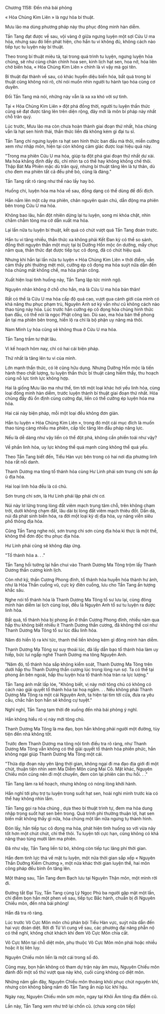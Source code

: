 




Chương 1158: Đến nhà bái phỏng


« Hỏa Chủng Kim Liên » là ngự hỏa bí thuật.

Mưu lão ma dùng phương pháp này thu phục đông minh hàn diễm.

Tần Tang đạt được về sau, vội vàng ở giữa ngưng luyện một sợi Cửu U ma hỏa, nhưng sau đó liền phát hiện, cho hắn tu vi không đủ, không cách nào tiếp tục tu luyện này bí thuật.

Theo trong bí thuật miêu tả, tại trong quá trình tu luyện, ngưng luyện hỏa chủng, sẽ như cùng chân chính hoa sen, kinh lịch hạt sen, hoa nở, hóa liên chờ biến hóa, « Hỏa Chủng Kim Liên » chính là vì vậy mà gọi tên.

Bí thuật đại thành về sau, có khác huyền diệu biến hóa, bất quá trong bí thuật cũng không nói rõ, chỉ nói muốn nhìn người tu hành tạo hóa cùng cơ duyên.

Đối Tần Tang mà nói, những này vẫn là xa xa khó vời sự tình.

Tại « Hỏa Chủng Kim Liên » đột phá đồng thời, người tu luyện thần thức cũng sẽ đạt được tăng lên trên diện rộng, đây mới là môn bí pháp này nhất chỗ trân quý.

Lúc trước, Mưu lão ma còn chưa hoàn thành giai đoạn thứ nhất, hỏa chủng vẫn là hạt sen hình thái, thần thức liền đã không kém gì đại tu sĩ.

Tần Tang chỉ ngưng luyện ra hạt sen hình thức ban đầu mà thôi, miễn cưỡng xem như nhập môn, hiện tại còn không cảm giác được loại hiệu quả này.

"Trong ma phiên Cửu U ma hỏa, giúp ta đột phá giai đoạn thứ nhất dư xài. Ma hỏa khẳng định đầy đủ, chỉ nhìn ta có thể hay không khống chế thôi. Thập Bát Ma Phiên mặc dù trân quý, nhưng bí thuật tăng lên là tự thân, dù cho đem ma phiên tất cả đều phế bỏ, cũng là đáng."

Tần Tang rất rõ ràng như thế nào lấy hay bỏ.

Huống chi, luyện hóa ma hỏa về sau, đồng dạng có thể dùng để đối địch.

Hắn nắm lên một cây ma phiên, chân nguyên quán chú, dẫn động ma phiên bên trong Cửu U ma hỏa.

Không bao lâu, hắn đột nhiên dừng lại tu luyện, song mi khóa chặt, nhìn chằm chằm tòng ma cờ dẫn xuất ma hỏa.

Lại lần nữa tu luyện bí thuật, kết quả có chút vượt quá Tần Tang đoán trước.

Hắn tu vi tăng nhiều, thần thức xa không phải Kết Đan kỳ có thể so sánh, đồng thời nguyên thần một mực tại bị Dưỡng Hồn mộc ôn dưỡng, mấy chục năm qua, thần thức đạt được tiếp tục cô đọng, đã có chút hiệu quả.

Nhưng khi hắn lại lần nữa tu luyện « Hỏa Chủng Kim Liên » thời điểm, vẫn cảm thấy phi thường mệt mỏi, cưỡng ép cô đọng ma hỏa suýt nữa dẫn đến hỏa chủng mất khống chế, ma hỏa phản công.

Xuất hiện loại tình huống này, Tần Tang lập tức minh ngộ.

Nguyên nhân không ở chỗ cho hắn, mà là Cửu U ma hỏa bản thân!

Rất có thể là Cửu U ma hỏa cấp độ quá cao, vượt qua cảnh giới của mình có khả năng thu phục phạm trù, Nguyên Anh sơ kỳ vẫn như cũ không cách nào thao túng này hỏa. Lúc trước hắn cưỡng ép cô đọng hỏa chủng hình thức ban đầu, có thể nói là ngọc Phật công lao. Dù sao, ma hỏa bản thể phong ấn tại ma phiên bên trong, hiển lộ ra chỉ là bộ phận uy năng mà thôi.

Nam Minh Ly hỏa cũng sẽ không thua ở Cửu U ma hỏa.

Tần Tang trầm tư thật lâu.

Vì kế hoạch hôm nay, chỉ có hai cái biện pháp.

Thứ nhất là tăng lên tu vi của mình.

Lớn mạnh thần thức, có lẽ cũng hữu dụng. Nhưng Dưỡng Hồn mộc là tiến hành theo chất lượng, tu luyện thần thức bí thuật càng hiếm thấy, thu hoạch cùng nỗ lực tinh lực không hợp.

Hai là giống Mưu lão ma như thế, tìm tới một loại khác hơi yếu linh hỏa, cùng loại đông minh hàn diễm, trước luyện thành bí thuật giai đoạn thứ nhất. Hỏa chủng đầy đủ ổn định cùng cường đại, liền có thể cưỡng ép luyện hóa ma hỏa.

Hai cái này biện pháp, mỗi một loại đều không đơn giản.

Hắn tu luyện « Hỏa Chủng Kim Liên », trong đó một cái mục đích là muốn thao túng càng nhiều ma phiên, cấp tốc tăng lên đấu pháp năng lực.

Nếu là dễ dàng như vậy liền có thể đột phá, không cần phiền toái như vậy?

Về phần linh hỏa, uy lực không thể quá mạnh cũng không thể quá yếu.

Theo Tần Tang biết đến, Tiểu Hàn vực bên trong có hai nơi địa phương linh hỏa rất nổi danh.

Thanh Dương ma tông tổ thánh hỏa cùng Hư Linh phái sơn trung chi sơn ấp ủ địa hỏa.

Hai loại linh hỏa đều là có chủ.

Sơn trung chi sơn, là Hư Linh phái lập phái chi cơ.

Núi này lơ lửng trong lòng đất viêm mạch trung tâm chỗ, trên không chạm trời, dưới không chạm đất, lâu dài bị lòng đất viêm mạch thiêu đốt. Dần dà, núi đá phát sinh biến hóa, ra đời một loại kỳ dị địa hỏa, uy năng viễn siêu phổ thông địa hỏa.

Cũng Tần Tang nghe nói, sơn trung chi sơn cùng địa hỏa kì thực là một thể, không thể đơn độc thu phục địa hỏa.

Hư Linh phái cũng sẽ không đáp ứng.

"Tổ thánh hỏa a. . ."

Tần Tang hồi tưởng lại hắn chui vào Thanh Dương Ma Tông trộm lấy Thanh Dương thần cương kinh lịch.

Còn nhớ kỹ, thần Cương Phong đỉnh, tổ thánh hỏa huyễn hóa thành hư ảnh, như là Hỏa Thần cuồng vũ, cực kỳ điên cuồng, lưu cho Tần Tang ấn tượng khắc sâu.

Nghe nói tổ thánh hỏa là Thanh Dương Ma Tông tổ sư lưu lại, cùng đông minh hàn diễm lai lịch cùng loại, đều là Nguyên Anh tổ sư tu luyện ra được linh hỏa.

Bất quá, tổ thánh hỏa bị phong ấn ở thần Cương Phong đỉnh, nhiều năm qua hấp thu không biết nhiều ít Thanh Dương thần cương, đã không thể coi như Thanh Dương Ma Tông tổ sư lúc đầu linh hỏa.

Năm đó hiển lộ ra khí tức, thanh thế liền không kém gì đông minh hàn diễm.

Thanh Dương Ma Tông sự suy thoái lúc, đã lấy dẫn bạo tổ thánh hỏa làm uy hiếp, bức lui ngấp nghé Thanh Dương ma tông Nguyên Anh.

"Năm đó, tổ thánh hỏa sắp không kiểm soát, Thanh Dương Ma Tông trên dưới hấp thu Thanh Dương thần cương lúc trong lòng run sợ. Ta có thể tại phong ấn bên ngoài, hấp thu luyện hóa tổ thánh hỏa tràn ra lực lượng."

Tần Tang ánh mắt lấp lóe, "Không biết, vị này mới tông chủ có không có cách nào giải quyết tổ thánh hỏa tai hoạ ngầm. . . Nếu không phải Thanh Dương Ma Tông ra một cái Nguyên Anh, ta hiện tại tìm tới cửa, đưa ra yêu cầu, chắc hẳn bọn hắn sẽ không cự tuyệt."

Nghĩ nghĩ, Tần Tang tạm thời đè xuống đến nhà bái phỏng ý nghĩ.

Hắn không hiểu rõ vị này mới tông chủ.

Thanh Dương Ma Tông là ma đạo, bọn hắn không phải người một đường, tùy tiện đến nhà không tốt.

Trước đem Thanh Dương ma tông nội tình điều tra rõ ràng, như Thanh Dương Ma Tông vẫn không có thể giải quyết tổ thánh hỏa phiền phức, hắn không ngại giúp Thanh Dương Ma Tông một cái.

"Thừa dịp đoạn này yên lặng thời gian, không ngại đi ma đạo địa giới đi một chút, thuận tiện nhìn xem Ma Diễm Môn cùng Mai Cô. Mặt khác, Nguyên Chiếu môn cũng nên đi một chuyến, đem còn lại phiên cán thu hồi. . ."

Tần Tang làm ra kế hoạch, nhưng không có nóng lòng khởi hành.

Hắn nghĩ tới phụ trợ tu luyện trong suốt hạt sen, hoài nghi mình trước kia có thể hay không nhìn lầm.

Tần Tang gọi ra hỏa chủng , dựa theo bí thuật trình tự, đem ma hỏa dung nhập trong suốt hạt sen bên trong. Quá trình phi thường thuận lợi, hạt sen biến mất không thấy gì nữa, hỏa chủng một lần nữa ngưng tụ thành hình.

Đón lấy, hắn tiếp tục cô đọng ma hỏa, phát hiện tình huống so với vừa nãy tốt hơn một chút chút, chỉ thế thôi. Tu luyện tới cực hạn, cũng không có khả năng thao túng mười lăm ma phiên.

Đã như vậy, Tần Tang liền từ bỏ, không còn tiếp tục lãng phí thời gian.

Hắn đem tinh lực thả về mặt tu luyện, một nửa thời gian sắp xếp « Nguyên Thần Dưỡng Kiếm Chương », một nửa khác thời gian luyện thể, hai môn công pháp đều bình ổn tăng lên.

Một tháng sau, Tần Tang đem Bạch lưu tại Nguyên Thận môn, một mình rời đi.

Đường tắt Đại Tùy, Tần Tang cùng Lý Ngọc Phủ ba người gặp mặt một lần, chỉ điểm bọn hắn một phen về sau, tiếp tục Bắc hành, chuẩn bị đi Nguyên Chiếu môn, đến nhà bái phỏng!

Hắn đã tra rõ ràng.

Lúc trước Vô Cực Môn môn chủ phản bội Tiểu Hàn vực, suýt nữa dẫn đến hai vực đoàn diệt. Rời đi Tử Vi cung về sau, các phương đại năng phẫn nộ có thể nghĩ, không chút khách khí đem Vô Cực Môn chia cắt.

Vô Cực Môn tại chỗ diệt môn, phụ thuộc Vô Cực Môn môn phái hoặc nhiều hoặc ít bị liên lụy.

Nguyên Chiếu môn liền là một cái trong số đó.

Cũng may, bọn hắn không có tham dự trận này âm mưu, Nguyên Chiếu môn đánh đổi một số thứ vượt qua này khó, cuối cùng không có diệt môn.

Những năm gần đây, Nguyên Chiếu môn thoáng khôi phục chút nguyên khí, nhưng còn không bằng năm đó Tần Tang ẩn núp lúc khí hậu.

Ngày nay, Nguyên Chiếu môn sơn môn, ngay tại Khôi Âm tông địa điểm cũ.

Lần này, Tần Tang xem như trở lại chốn cũ. (chưa xong còn tiếp)




